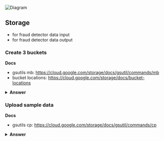 ![Diagram](https://github.com/gft-academy-pl/gcp-anti-fraud-detector/blob/master/assets/storage-highlight.png?raw=true)

## Storage 
 - for fraud detector data input
 - for fraud detector data output

### Create 3 buckets

**Docs**

- gsutils mb: https://cloud.google.com/storage/docs/gsutil/commands/mb 
- bucket locations: https://cloud.google.com/storage/docs/bucket-locations

<details><summary><b>Answer</b></summary>
 
```
gsutil mb -c regional -l europe-west3 ${GCP_INPUT_BUCKET}
gsutil mb -c regional -l europe-west3 ${GCP_OUTPUT_BUCKET}
```
</details>


### Upload sample data

**Docs**
- gsutils cp: https://cloud.google.com/storage/docs/gsutil/commands/cp

<details><summary><b>Answer</b></summary>

```
gsutil cp gs://gft-academy-fraud-detector-public-data/trades-small.csv ${GCP_INPUT_BUCKET}
```

</details>
